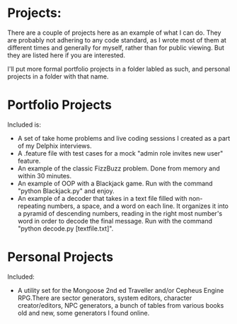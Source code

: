 # Projects:
There are a couple of projects here as an example of what I can do. 
They are probably not adhering to any code standard, as I wrote most of them at different times and generally for myself, rather than for public viewing. 
But they are listed here if you are interested. 

I'll put more formal portfolio projects in a folder labled as such, and personal projects in a folder with that name. 

# Portfolio Projects
Included is:
* A set of take home problems and live coding sessions I created as a part of my Delphix interviews. 
* A .feature file with test cases for a mock "admin role invites new user" feature.
* An example of the classic FizzBuzz problem. Done from memory and within 30 minutes.
* An example of OOP with a Blackjack game. Run with the command "python Blackjack.py" and enjoy.
* An example of a decoder that takes in a text file filled with non-repeating numbers, a space, and a word on each line. It organizes it into a pyramid of descending numbers, reading in the right most number's word in order to decode the final message. Run with the command "python decode.py [textfile.txt]".

# Personal Projects
Included:
* A utility set for the Mongoose 2nd ed Traveller and/or Cepheus Engine RPG.There are sector generators, system editors, character creator/editors, NPC generators, a bunch of tables from various books old and new, some generators I found online.

